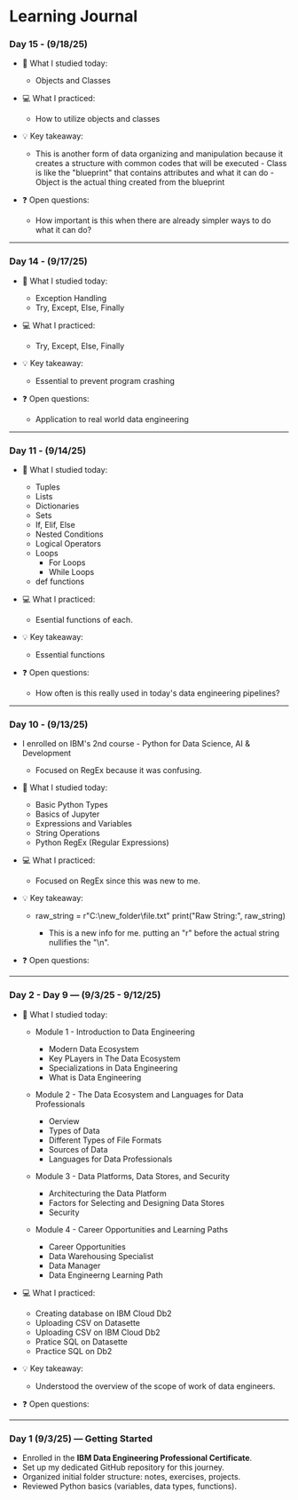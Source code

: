 # Learning Journal

### Day 15 - (9/18/25)

- 📘 What I studied today:
  - Objects and Classes
    
- 💻 What I practiced:
  - How to utilize objects and classes
    
- 💡 Key takeaway:
  - This is another form of data organizing and manipulation because it creates a structure with common codes that will be executed
          - Class is like the "blueprint" that contains attributes and what it can do
          - Object is the actual thing created from the blueprint
  
- ❓ Open questions:
  -  How important is this when there are already simpler ways to do what it can do?

---

### Day 14 - (9/17/25)

- 📘 What I studied today:
  -  Exception Handling
    -  Try, Except, Else, Finally
      
- 💻 What I practiced:
  -  Try, Except, Else, Finally
    
- 💡 Key takeaway:
  -  Essential to prevent program crashing
  
- ❓ Open questions:
  -  Application to real world data engineering
    
---

### Day 11 - (9/14/25)

- 📘 What I studied today:
  - Tuples
  - Lists
  - Dictionaries
  - Sets
  - If, Elif, Else
  - Nested Conditions
  - Logical Operators
  - Loops
    -  For Loops
    -  While Loops
  - def functions
  
- 💻 What I practiced:
  - Esential functions of each.
    
- 💡 Key takeaway:
  - Essential functions
        
- ❓ Open questions:
  -  How often is this really used in today's data engineering pipelines?
  
---

### Day 10 - (9/13/25)

  - I enrolled on IBM's 2nd course - Python for Data Science, AI & Development
      -  Focused on RegEx because it was confusing.

- 📘 What I studied today:

  -  Basic Python Types
  -  Basics of Jupyter
  -  Expressions and Variables
  -  String Operations
  -  Python RegEx (Regular Expressions)
  
- 💻 What I practiced:

  -  Focused on RegEx since this was new to me.
    
- 💡 Key takeaway:

  - raw_string = r"C:\new_folder\file.txt"
    print("Raw String:", raw_string)

      - This is a new info for me. putting an "r" before the actual string nullifies the "\n".
        
- ❓ Open questions:

---

### Day 2 - Day 9 — (9/3/25 - 9/12/25)  

- 📘 What I studied today:
  
  - Module 1 - Introduction to Data Engineering
      -  Modern Data Ecosystem
      -  Key PLayers in The Data Ecosystem
      -  Specializations in Data Engineering
      -  What is Data Engineering
        
  - Module 2 - The Data Ecosystem and Languages for Data Professionals
      -  Oerview
      -  Types of Data
      -  Different Types of File Formats
      -  Sources of Data
      -  Languages for Data Professionals
        
  - Module 3 - Data Platforms, Data Stores, and Security
      -  Architecturing the Data Platform
      -  Factors for Selecting and Designing Data Stores
      -  Security
        
  - Module 4 - Career Opportunities and Learning Paths
      -  Career Opportunities
      -  Data Warehousing Specialist
      -  Data Manager
      -  Data Engineerng Learning Path
  
- 💻 What I practiced:
  
  - Creating database on IBM Cloud Db2
  - Uploading CSV on Datasette
  - Uploading CSV on IBM Cloud Db2
  - Pratice SQL on Datasette
  - Practice SQL on Db2
    
- 💡 Key takeaway:
  
  - Understood the overview of the scope of work of data engineers.
  
- ❓ Open questions:
  
---

### Day 1 (9/3/25) — Getting Started  

- Enrolled in the **IBM Data Engineering Professional Certificate**.  
- Set up my dedicated GitHub repository for this journey.  
- Organized initial folder structure: notes, exercises, projects.  
- Reviewed Python basics (variables, data types, functions).  
